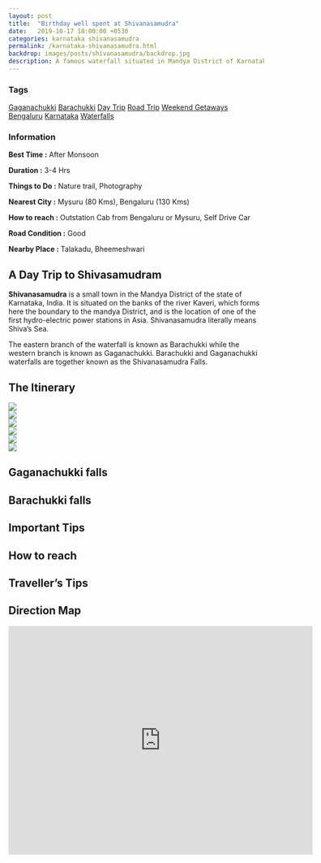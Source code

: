 ```yaml
---
layout: post
title:  "Birthday well spent at Shivanasamudra"
date:   2019-10-17 18:00:00 +0530
categories: karnataka shivanasamudra
permalink: /karnataka-shivanasamudra.html
backdrop: images/posts/shivanasamudra/backdrop.jpg
description: A famous waterfall situated in Mandya District of Karnataka State. It is located at a distance of 130 Kms from Bengaluru and 80 Kms from Mysuru. This is one of the best waterfalls near Bengaluru and also among popular one day trip.
---
```

<div class="col-lg-4 sidebar ftco-animate bg-light py-md-5">
  <div class="sidebar-box ftco-animate">
    <h3>Tags</h3>
    <div class="tagcloud">
      <a href="#" class="tag-cloud-link">Gaganachukki</a>
      <a href="#" class="tag-cloud-link">Barachukki</a>
      <a href="#" class="tag-cloud-link">Day Trip</a>
      <a href="#" class="tag-cloud-link">Road Trip</a>
      <a href="#" class="tag-cloud-link">Weekend Getaways</a>
      <a href="#" class="tag-cloud-link">Bengaluru</a>
      <a href="#" class="tag-cloud-link">Karnataka</a>
      <a href="#" class="tag-cloud-link">Waterfalls</a>
    </div>
  </div>
  <div class="sidebar-box ftco-animate">
    <h3>Information</h3>
    <p><b>Best Time :</b> After Monsoon</p>
    <p><b>Duration :</b> 3-4 Hrs</p>
    <p><b>Things to Do :</b> Nature trail, Photography</p>
    <p><b>Nearest City :</b> Mysuru (80 Kms), Bengaluru (130 Kms)</p>
    <p><b>How to reach :</b> Outstation Cab from Bengaluru or Mysuru, Self Drive Car</p>
    <p><b>Road Condition :</b> Good</p>
    <p><b>Nearby Place :</b> Talakadu, Bheemeshwari</p>
  </div>
</div>
<div class="col-lg-8 order-md-last ftco-animate py-md-5 mt-md-5">
<h2 class="mb-3">A Day Trip to Shivasamudram</h2>
<p>
  <b>Shivanasamudra</b> is a small town in the Mandya District of the state of Karnataka, India. It is situated on the banks of the river Kaveri, which forms here the boundary to the mandya District, and is the location of one of the first hydro-electric power stations in Asia. Shivanasamudra literally means Shiva’s Sea. 
</p>
<p>The eastern branch of the waterfall is known as Barachukki while the western branch is known as Gaganachukki. Barachukki and Gaganachukki waterfalls are together known as the Shivanasamudra Falls.</p>
<h2 class="mb-3">The Itinerary</h2>

<div class="carousel carousel-main" data-flickity='{"pageDots": false }'>
  <div class="carousel-cell"><img src="//placehold.it/730x504/3391cc/ffffff"/></div>
  <div class="carousel-cell"><img src="//placehold.it/730x504/3366cc/ffffff"/></div>
  <div class="carousel-cell"><img src="//placehold.it/730x504/394cc6/ffffff"/></div>
</div>

<div class="carousel carousel-nav"
  data-flickity='{ "asNavFor": ".carousel-main", "contain": true, "pageDots": false }'>
  <div class="carousel-cell"><img src="//placehold.it/120x90/3391cc/ffffff"/></div>
  <div class="carousel-cell"><img src="//placehold.it/120x90/3366cc/ffffff"/></div>
  <div class="carousel-cell"><img src="//placehold.it/120x90/394cc6/ffffff"/></div>
</div>


<h2 class="mb-3">Gaganachukki falls</h2>
<h2 class="mb-3">Barachukki falls</h2>
<h2 class="mb-3">Important Tips</h2>
<h2 class="mb-3">How to reach</h2>
<h2 class="mb-3">Traveller’s Tips</h2>
<h2 class="mb-3">Direction Map</h2>
<iframe src="https://www.google.com/maps/embed?pb=!1m46!1m12!1m3!1d498378.61349405913!2d77.031433751149!3d12.609716726737803!2m3!1f0!2f0!3f0!3m2!1i1024!2i768!4f13.1!4m31!3e0!4m5!1s0x3bae1670c9b44e6d%3A0xf8dfc3e8517e4fe0!2sBangalore%2C%20Karnataka!3m2!1d12.9715987!2d77.5945627!4m5!1s0x3bae58514a06ef17%3A0x2b7a698976431240!2sKanakapura%2C%20Karnataka!3m2!1d12.5462442!2d77.4198823!4m5!1s0x3baf1d3e5b822f1d%3A0xb808c4a633a43ae!2sGagnachukki%20Falls%20View%20Point%2C%20Karnataka!3m2!1d12.295967599999999!2d77.1675932!4m5!1s0x3baf1d65f7137723%3A0x639a72bec3e0f094!2sBharachukki%20Falls%2C%20Cauvery%20Beat%2C%20Karnataka!3m2!1d12.2878258!2d77.1836675!4m5!1s0x3bae1670c9b44e6d%3A0xf8dfc3e8517e4fe0!2sBengaluru%2C%20Karnataka!3m2!1d12.9715987!2d77.5945627!5e0!3m2!1sen!2sin!4v1578413646618!5m2!1sen!2sin" width="600" height="450" frameborder="0" style="border:0;" allowfullscreen=""></iframe>
<!--
{% include comment.html %}
-->

</div> <!-- .col-md-8 -->